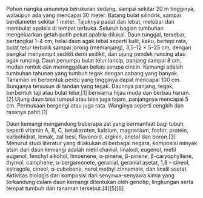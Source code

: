 Pohon nangka umumnya berukuran sedang, sampai sekitar 20 m tingginya, 
walaupun ada yang mencapai 30 meter. Batang bulat silindris, sampai berdiameter sekitar 1 meter. 
Tajuknya padat dan lebat, melebar dan membulat apabila di tempat terbuka. Seluruh bagian tumbuhan mengeluarkan getah putih pekat apabila dilukai.
Daun tunggal, tersebar, bertangkai 1–4 cm, helai daun agak tebal seperti kulit, kaku, bertepi rata, bulat telur terbalik sampai jorong (memanjang),
3,5-12 × 5–25 cm, dengan pangkal menyempit sedikit demi sedikit, dan ujung pendek runcing atau agak runcing. Daun penumpu bulat telur lancip, panjang sampai 8 cm,
mudah rontok dan meninggalkan bekas serupa cincin.
Kemangi adalah tumbuhan tahunan yang tumbuh tegak dengan cabang yang banyak. Tanaman ini berbentuk perdu yang tingginya dapat mencapai 100 cm. Bunganya tersusun di tandan yang tegak. Daunnya panjang, tegak, berbentuk taji atau bulat telur,[1] berwarna hijau muda dan berbau harum.[2] Ujung daun bisa tumpul atau bisa juga tajam, panjangnya mencapai 5 cm. Permukaan bergerigi atau juga rata. Wanginya seperti cengkih dan rasanya pahit.[1]

Daun kemangi mengandung beberapa zat yang bermanfaat bagi tubuh, seperti vitamin A, B, C, betakaroten, kalsium, magnesium, fosfor, protein, karbohidrat,
lemak, zat besi, flavonoid, arginin, anetol dan boron.[3] Menurut studi literatur yang dilakukan di berbagai negara,
komposisi minyak atsiri dari daun kemangi adalah metil chaviol, linalool, eugenol, metil eugenol, fenchyl alkohol, limoenene,
α-pinene, β-pinene, β-caryophyllene, thymol, camphene, α-bergamonete, geranial, geranial asetat, 1,8 – cineol, estragole, cineol, α-cubebene, 
nerol,methyl cinnamate, dan linalil asetat. 
Aktivitas biologis dari komposisi dari senyawa–senyawa kimia yang terkandung dalam daun kemangi ditentukan oleh genotip,
lingkungan serta tempat tumbuh dari tanaman tersebut.[4][5][6]
